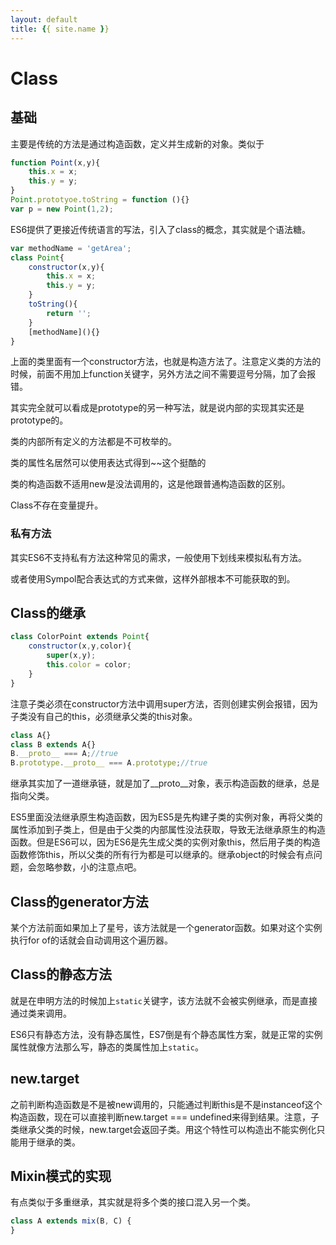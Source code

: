 ```yaml
---
layout: default
title: {{ site.name }}
---
```

# Class
## 基础
主要是传统的方法是通过构造函数，定义并生成新的对象。类似于

```javascript
function Point(x,y){
    this.x = x;
    this.y = y;
}
Point.prototyoe.toString = function (){}
var p = new Point(1,2);
```

ES6提供了更接近传统语言的写法，引入了class的概念，其实就是个语法糖。

```javascript
var methodName = 'getArea';
class Point{
    constructor(x,y){
        this.x = x;
        this.y = y;
    }
    toString(){
        return '';
    }
    [methodName](){}
}
```

上面的类里面有一个constructor方法，也就是构造方法了。注意定义类的方法的时候，前面不用加上function关键字，另外方法之间不需要逗号分隔，加了会报错。

其实完全就可以看成是prototype的另一种写法，就是说内部的实现其实还是prototype的。

类的内部所有定义的方法都是不可枚举的。

类的属性名居然可以使用表达式得到~~这个挺酷的

类的构造函数不适用new是没法调用的，这是他跟普通构造函数的区别。

Class不存在变量提升。

### 私有方法
其实ES6不支持私有方法这种常见的需求，一般使用下划线来模拟私有方法。

或者使用Sympol配合表达式的方式来做，这样外部根本不可能获取的到。

## Class的继承
```javascript
class ColorPoint extends Point{
    constructor(x,y,color){
        super(x,y);
        this.color = color;
    }
}
```

注意子类必须在constructor方法中调用super方法，否则创建实例会报错，因为子类没有自己的this，必须继承父类的this对象。

```javascript
class A{}
class B extends A{}
B.__proto__ === A;//true
B.prototype.__proto__ === A.prototype;//true
```

继承其实加了一道继承链，就是加了__proto__对象，表示构造函数的继承，总是指向父类。

ES5里面没法继承原生构造函数，因为ES5是先构建子类的实例对象，再将父类的属性添加到子类上，但是由于父类的内部属性没法获取，导致无法继承原生的构造函数。但是ES6可以，因为ES6是先生成父类的实例对象this，然后用子类的构造函数修饰this，所以父类的所有行为都是可以继承的。继承object的时候会有点问题，会忽略参数，小的注意点吧。

## Class的generator方法
某个方法前面如果加上了星号，该方法就是一个generator函数。如果对这个实例执行for of的话就会自动调用这个遍历器。

## Class的静态方法
就是在申明方法的时候加上`static`关键字，该方法就不会被实例继承，而是直接通过类来调用。

ES6只有静态方法，没有静态属性，ES7倒是有个静态属性方案，就是正常的实例属性就像方法那么写，静态的类属性加上`static`。

## new.target
之前判断构造函数是不是被new调用的，只能通过判断this是不是instanceof这个构造函数，现在可以直接判断new.target === undefined来得到结果。注意，子类继承父类的时候，new.target会返回子类。用这个特性可以构造出不能实例化只能用于继承的类。

## Mixin模式的实现
有点类似于多重继承，其实就是将多个类的接口混入另一个类。

```javascript
class A extends mix(B, C) {    
}
```
